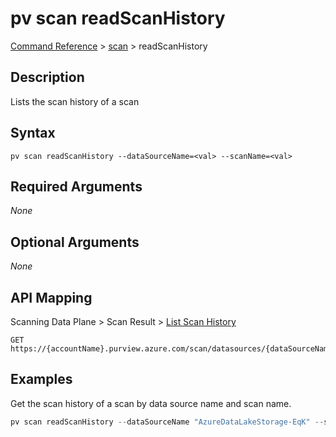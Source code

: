 # pv scan readScanHistory
[Command Reference](../../../README.md#command-reference) > [scan](./main.md) > readScanHistory

## Description
Lists the scan history of a scan

## Syntax
```
pv scan readScanHistory --dataSourceName=<val> --scanName=<val>
```

## Required Arguments
*None*

## Optional Arguments
*None*

## API Mapping
Scanning Data Plane > Scan Result > [List Scan History](https://docs.microsoft.com/en-us/rest/api/purview/scanningdataplane/scan-result/list-scan-history)
```
GET https://{accountName}.purview.azure.com/scan/datasources/{dataSourceName}/scans/{scanName}/runs
```

## Examples
Get the scan history of a scan by data source name and scan name.
```powershell
pv scan readScanHistory --dataSourceName "AzureDataLakeStorage-EqK" --scanName "Scan-p1E"
```